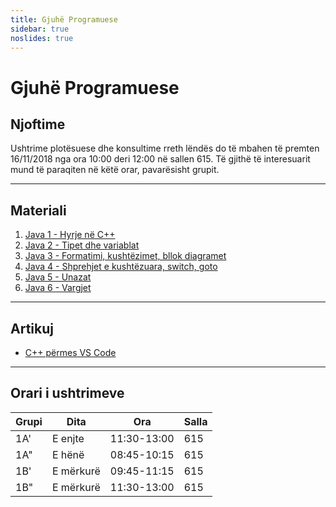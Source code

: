 ```yaml
---
title: Gjuhë Programuese
sidebar: true
noslides: true
---
```


# Gjuhë Programuese

## Njoftime

Ushtrime plotësuese dhe konsultime rreth lëndës do të mbahen të premten 16/11/2018 nga ora 10:00 deri 12:00 në sallen 615. Të gjithë të interesuarit mund të paraqiten në këtë orar, pavarësisht grupit.

---

## Materiali

1. [Java 1 - Hyrje në C++](/lendet/gjuhe-programuese/java1)
2. [Java 2 - Tipet dhe variablat](/lendet/gjuhe-programuese/java2)
2. [Java 3 - Formatimi, kushtëzimet, bllok diagramet](/lendet/gjuhe-programuese/java3)
2. [Java 4 - Shprehjet e kushtëzuara, switch, goto](/lendet/gjuhe-programuese/java4)
2. [Java 5 - Unazat](/lendet/gjuhe-programuese/java5)
2. [Java 6 - Vargjet](/lendet/gjuhe-programuese/java6)

---

## Artikuj

- [C++ përmes VS Code](/lendet/gjuhe-programuese/vs-code)

---

## Orari i ushtrimeve

Grupi|Dita|Ora|Salla
-|-|-|-
1A'|E enjte|11:30-13:00|615
1A"|E hënë|08:45-10:15|615
1B'|E mërkurë|09:45-11:15|615
1B"|E mërkurë|11:30-13:00|615
